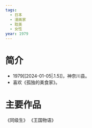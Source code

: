 ```yaml
---
tags:
  - 日本
  - 漫画家
  - 耽美
  - 女性
year: 1979
---
```

# 简介

- 1979[[2024-01-05|.1.5]]，神奈川县。
- 喜欢《孤独的美食家》。
# 主要作品

《同级生》
《王国物语》